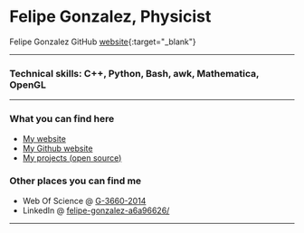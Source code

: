 # Felipe Gonzalez, Physicist 
Felipe Gonzalez GitHub [website](https://fgonzcat.github.io){:target="_blank"}

----
### Technical skills: C++, Python, Bash, awk, Mathematica, OpenGL


----
### What you can find here

* [My website](https://www.gnm.cl/fgonzalez/)
* [My Github website](http://fgonzcat.github.io/)
* [My projects (open source)](https://github.com/fgonzcat)

### Other places you can find me

* Web Of Science @  [G-3660-2014](https://www.webofscience.com/wos/author/rid/G-3660-2014)
* LinkedIn @ [felipe-gonzalez-a6a96626/](https://www.linkedin.com/in/felipe-gonzalez-a6a96626/)



----

